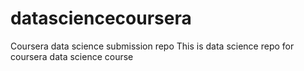 # datasciencecoursera
Coursera data science submission repo
This is data science repo for coursera data science course
